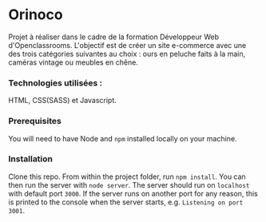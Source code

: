 # Orinoco #

Projet à réaliser dans le cadre de la formation Développeur Web d'Openclassrooms. L'objectif est de créer un site e-commerce avec une des trois catégories suivantes au choix : ours en peluche faits à la main, caméras vintage ou meubles en chêne.

### Technologies utilisées : ###

HTML, CSS(SASS) et Javascript.

### Prerequisites ###

You will need to have Node and `npm` installed locally on your machine.

### Installation ###

Clone this repo. From within the project folder, run `npm install`. You 
can then run the server with `node server`. 
The server should run on `localhost` with default port `3000`. If the
server runs on another port for any reason, this is printed to the
console when the server starts, e.g. `Listening on port 3001`.